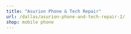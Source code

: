 ```yaml
---
title: "Asurion Phone & Tech Repair"
url: /dallas/asurion-phone-and-tech-repair-2/
shop: mobile phone
---
```

